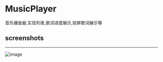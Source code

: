 # MusicPlayer
音乐播放器,实现列表,歌词进度展示,锁屏歌词展示等

## screenshots
***
![image](https://github.com/CoderYLiu/MusicPlayer/blob/master/Preview/MusicPlay.gif)

